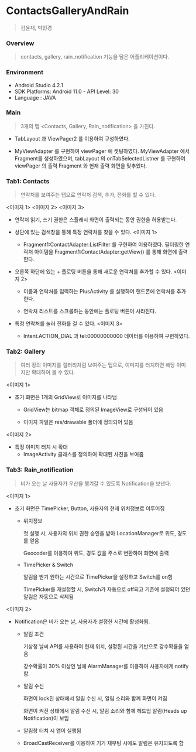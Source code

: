 # ContactsGalleryAndRain

> 김윤재, 박민경



### Overview

> contacts, gallery, rain_notification 기능을 담은 어플리케이션이다.



### Environment

* Android Studio 4.2.1
* SDK Platforms: Android 11.0 - API Level: 30
* Language : JAVA



### Main

> 3개의 탭 <Contacts, Gallery, Rain_notification> 을 가진다.

* TabLayout 과 ViewPager2 를 이용하여 구성하였다.

* MyViewAdapter 를 구현하여 viewPager 에 셋팅하였다. MyViewAdapter 에서 Fragment를 생성하였으며, tabLayout 의 onTabSelectedListner 를 구현하여 viewPager 의 출력 Fragment 와 현재 출력 화면을 맞추었다.

  


### Tab1: Contacts

> 연락처를 보여주는 탭으로 연락처 검색, 추가, 전화를 할 수 있다.

<이미지 1> <이미지 2> <이미지 3>

* 연락처 읽기, 쓰기 권한은 스플래시 화면이 출력되는 동안 권한을 허용받는다.

* 상단에 있는 검색창을 통해 특정 연락처를 찾을 수 있다. <이미지 1>
  
   * Fragment1:ContactAdapter:ListFilter 를 구현하여 이용하였다. 필터링한 연락처 아이템을 Fragment1:ContactAdapter:getView() 를 통해 화면에 출력한다.

* 오른쪽 하단에 있는 + 플로팅 버튼을 통해 새로운 연락처를 추가할 수 있다. <이미지 2>
  
   * 이름과 연락처를 입력하는 PlusActivity 를 실행하여 핸드폰에 연락처를 추가한다.
   
   * 연락처 리스트를 스크롤하는 동안에는 플로팅 버튼이 사라진다.

* 특정 연락처를 눌러 전화를 걸 수 있다. <이미지 3>

  * Intent.ACTION_DIAL 과 tel:00000000000 데이터를 이용하여 구현하였다.








### Tab2: Gallery

> 여러 장의 이미지를 갤러리처럼 보여주는 탭으로,  이미지를 터치하면 해당 이미지만 확대하여 볼 수 있다.

<이미지 1>

* 초기 화면은 1개의 GridView로 이미지를 나타냄

  * GridView는 bitmap 객체로 정의된 ImageView로 구성되어 있음

  * 이미지 파일은 res/drawable 폴더에 정의되어 있음

<이미지 2>

* 특정 이미지 터치 시 확대
  * ImageActivity 클래스를 정의하여 확대된 사진을 보여줌





### Tab3: Rain_notification

> 비가 오는 날 사용자가 우산을 챙겨갈 수 있도록 Notification을 보낸다.

<이미지 1>

* 초기 화면은 TimePicker, Button, 사용자의 현재 위치정보로 이루어짐
  * 위치정보

    첫 실행 시, 사용자의 위치 권한 승인을 받아 LocationManager로 위도, 경도를 얻음

    Geocoder를 이용하여 위도, 경도 값을 주소로 변환하여 화면에 출력

  * TimePicker & Switch

    알림을 받기 원하는 시간으로 TimePicker을 설정하고 Switch를 on함

    TimePicker를 재설정할 시, Switch가 자동으로 off되고 기존에 설정되어 있던 알림은 자동으로 삭제됨

    

<이미지 2>

* Notification은 비가 오는 날, 사용자가 설정한 시간에 활성화됨.

  * 알림 조건

    기상청 날씨 API를 사용하여 현재 위치, 설정된 시간을 기반으로 강수확률을 얻음

    강수확률이 30% 이상인 날에 AlarmManager를 이용하여 사용자에게 notify함.

  * 알림 수신

    화면이 lock된 상태에서 알림 수신 시, 알림 소리와 함께 화면이 켜짐

    화면이 켜진 상태에서 알림 수신 시, 알림 소리와 함께 헤드업 알림(Heads up Notification)이 보임

  * 알림창 터치 시 앱이 실행됨

  * BroadCastReceiver를 이용하여 기기 재부팅 시에도 알림은 유지되도록 함

    
